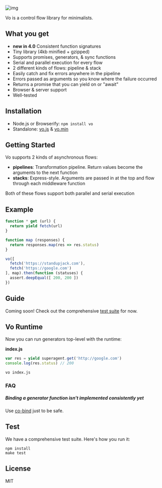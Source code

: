 
![img](https://cldup.com/GbKb42jNdt.png)

Vo is a control flow library for minimalists.

## What you get

- **new in 4.0** Consistent function signatures
- Tiny library (4kb minified + gzipped)
- Supports promises, generators, & sync functions
- Serial and parallel execution for every flow
- 2 different kinds of flows: pipeline & stack
- Easily catch and fix errors anywhere in the pipeline
- Errors passed as arguments so you know where the failure occurred
- Returns a promise that you can yield on or "await"
- Browser & server support
- Well-tested

## Installation

- Node.js or Browserify: `npm install vo`
- Standalone: [vo.js](dist/vo.js) & [vo.min](dist/vo.min.js)

## Getting Started

Vo supports 2 kinds of asynchronous flows:

- **pipelines**: Transformation pipeline. Return values become the arguments to the next function
- **stacks**: Express-style. Arguments are passed in at the top and flow through each middleware function

Both of these flows support both parallel and serial execution

## Example

```js
function * get (url) {
  return yield fetch(url)
}

function map (responses) {
  return responses.map(res => res.status)
}

vo([
  fetch('https://standupjack.com'),
  fetch('https://google.com')
], map).then(function (statuses) {
  assert.deepEqual([ 200, 200 ])
})
```

## Guide

Coming soon! Check out the comprehensive [test suite](test/) for now.

## Vo Runtime

Now you can run generators top-level with the runtime:

**index.js**

```js
var res = yield superagent.get('http://google.com')
console.log(res.status) // 200
```

```bash
vo index.js
```

### FAQ

##### Binding a generator function isn't implemented consistently yet

Use [co-bind](https://github.com/vdemedes/co-bind) just to be safe.

## Test

We have a comprehensive test suite. Here's how you run it:

```
npm install
make test
```

## License

MIT
